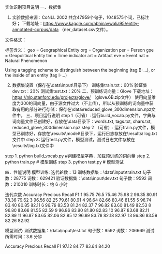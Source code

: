 实体识别项目说明
一、数据集
1. 实验数据来源：CoNLL 2002
共含47959个句子，1048575个词，已标注好；
下载地址：https://www.kaggle.com/abhinavwalia95/entity-annotated-corpus/data
 （ner_dataset.csv文件）。

文件格式：
 

标签含义：
   geo = Geographical Entity
   org = Organization
   per = Person
   gpe = Geopolitical Entity
   tim = Time indicator
   art = Artifact
   eve = Event
   nat = Natural Phenomenon

Using a tagging scheme to distinguish between the beginning (tag B-...), or the inside of an entity (tag I-...)

2. 数据集设置（保存在\data\input\目录下）
训练集train.txt：60%
   验证集dev.txt：20%
   测试集test.txt：20%
二、预训练词向量：Glove
下载地址：https://nlp.stanford.edu/projects/glove/ （glove.6B.zip文件）
使用向量维度为300的词向量，由于源文件过大（不上传），所以从预训练的词向量中获取有用的部分进行存储：保存在\data\reduced_glove_300dimension.npz文件中。
三、项目运行说明
step 1（可省）: 运行build_vocab.py文件，字典与词向量文件已创建好，存放在\data目录下：words.txt, tags.txt, chars.txt, reduced_glove_300dimension.npz
step 2 （可省）: 运行train.py文件，模型已训练好，存放在\results\model\目录下，运行日志存放在\results\ log.txt文件中
step 3: 运行test.py文件，模型测试，测试日志文件存放在\results\log.txt文件中

step 1. python build_vocab.py  #创建模型字典，加载预训练的词向量
step 2. python train.py  # 模型训练
step 3. python test.py  # 模型测试

四、性能说明
模型训练:
迭代轮数：13
训练数据集：\data\input\train.txt   句子数：28775    词数：629421
验证数据集：\data\input\dev.txt    句子数：9592     词数：210010
训练时长：约 6 小时

迭代次数	Accuracy	Precious	Recall	F1
1	95.75	76.5	75.46	75.98
2	96.35	80.91	78.36	79.62
3	96.56	82.25	79.61	80.91
4	96.64	82.66	80.46	81.55
5	96.74	83.40	80.85	82.11
6	96.79	83.53	81.24	82.37
7	96.82	83.60	81.49	82.53
8	96.80	83.66	81.55	82.59
9	96.86	83.90	81.80	82.83
10	96.87	83.68	82.11	82.89
11	96.87	83.65	82.06	82.85
12	96.89	83.78	82.18	82.97
13	96.86	83.59	82.26	82.92


模型测试:
测试数据集：\data\input\test.txt    句子数：9592     词数：206669
测试所需时间：3.6 分钟

Accuracy	Precious	Recall	F1
97.12	84.77	83.64	84.20

